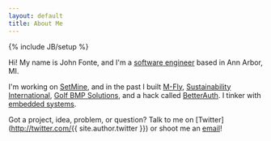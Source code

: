 ```yaml
---
layout: default
title: About Me
---
```

{% include JB/setup %}

Hi! My name is John Fonte, and I'm a [software engineer](https://linkedin.com/pub/{{site.author.linkedin}}) based in Ann Arbor, MI.

I'm working on [SetMine](http://setmine.com), and in the past I built [M-Fly](http://umich.edu/~mfly), [Sustainability International](http://sustainabilityinternational.org), [Golf BMP Solutions](http://golfbmpsolutions.com), and a hack called [BetterAuth](https://www.hackerleague.org/hackathons/pennapps-spring-2013/hacks/betterauth). I tinker with [embedded systems](https://github.com/johnfonte/virulent).

Got a project, idea, problem, or question? Talk to me on [Twitter](http://twitter.com/{{ site.author.twitter }}) or shoot me an [email](mailto:{{site.author.email}})! 

